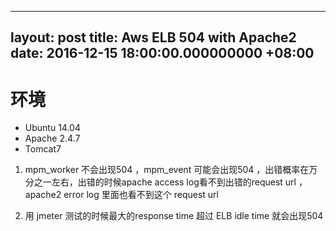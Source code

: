 ---
layout: post
title: Aws ELB 504 with Apache2
date: 2016-12-15 18:00:00.000000000 +08:00
------------------------------------------

# 环境
* Ubuntu 14.04 
* Apache 2.4.7
* Tomcat7

1. mpm_worker 不会出现504 ，mpm_event 可能会出现504 ，出错概率在万分之一左右，出错的时候apache access log看不到出错的request url ， apache2 error log 里面也看不到这个 request url

2. 用 jmeter 测试的时候最大的response time 超过 ELB idle time 就会出现504